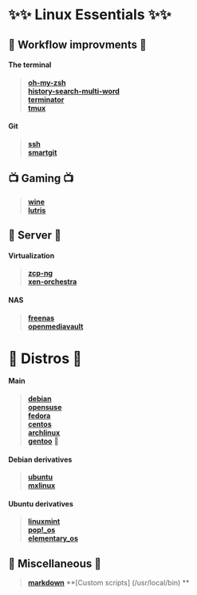 #  :sparkles::sparkles: Linux Essentials :sparkles::sparkles: # 


##  :office:  Workflow improvments  :office: 


#### **The terminal**
> **[oh-my-zsh](https://github.com/robbyrussell/oh-my-zsh)**  
>  **[history-search-multi-word](https://github.com/zdharma/history-search-multi-word)**  
> **[terminator](https://terminator-gtk3.readthedocs.io/en/latest/#)**  
>  **[tmux](https://github.com/tmux/tmux)**

#### Git

> **[ssh](https://kbroman.org/github_tutorial/pages/first_time.html)**  
> **[smartgit](https://www.syntevo.com/smartgit/)**

## :tv: Gaming :tv:
>**[wine](https://www.winehq.org/)**   
>**[lutris](https://lutris.net/)**


## :fax: Server :fax:
#### Virtualization
> **[zcp-ng](https://xcp-ng.com/)**   
>**[xen-orchestra](https://xen-orchestra.com/#!/about)**

#### NAS
> **[freenas](https://www.freenas.org/)**   
> **[openmediavault](https://www.openmediavault.org/)**

# :rice_ball:	Distros :rice_ball:	

#### Main
> **[debian](https://www.debian.org/)**   
> **[opensuse](https://www.opensuse.org/)**   
> **[fedora](https://getfedora.org/)**   
> **[centos](https://www.centos.org/)**   
> **[archlinux](https://www.archlinux.org/)**   
> **[gentoo](https://www.gentoo.org/)**   :eyes:

#### Debian derivatives
> **[ubuntu](https://ubuntu.com//)**   
> **[mxlinux](https://mxlinux.org/)**   
#### Ubuntu derivatives
> **[linuxmint](https://linuxmint.com/)**   
> **[pop!_os](https://system76.com/pop)**   
> **[elementary_os](https://elementary.io/)**   


## :dizzy: Miscellaneous :dizzy:

> **[markdown](https://daringfireball.net/projects/markdown/syntax#backslash)**
> **[Custom scripts] (/usr/local/bin) **
